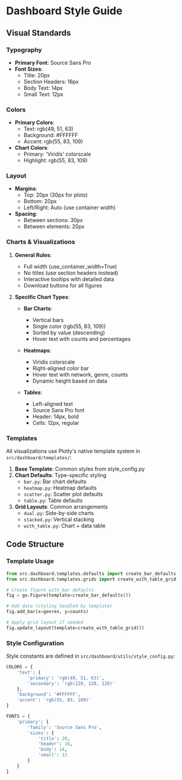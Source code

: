 # Dashboard Style Guide

## Visual Standards

### Typography
- **Primary Font**: Source Sans Pro
- **Font Sizes**:
  - Title: 20px
  - Section Headers: 16px
  - Body Text: 14px
  - Small Text: 12px

### Colors
- **Primary Colors**:
  - Text: rgb(49, 51, 63)
  - Background: #FFFFFF
  - Accent: rgb(55, 83, 109)
- **Chart Colors**:
  - Primary: 'Viridis' colorscale
  - Highlight: rgb(55, 83, 109)

### Layout
- **Margins**:
  - Top: 20px (30px for plots)
  - Bottom: 20px
  - Left/Right: Auto (use container width)
- **Spacing**:
  - Between sections: 30px
  - Between elements: 20px

### Charts & Visualizations
1. **General Rules**:
   - Full width (use_container_width=True)
   - No titles (use section headers instead)
   - Interactive tooltips with detailed data
   - Download buttons for all figures

2. **Specific Chart Types**:
   - **Bar Charts**:
     - Vertical bars
     - Single color (rgb(55, 83, 109))
     - Sorted by value (descending)
     - Hover text with counts and percentages
   
   - **Heatmaps**:
     - Viridis colorscale
     - Right-aligned color bar
     - Hover text with network, genre, counts
     - Dynamic height based on data
   
   - **Tables**:
     - Left-aligned text
     - Source Sans Pro font
     - Header: 14px, bold
     - Cells: 12px, regular

### Templates
All visualizations use Plotly's native template system in `src/dashboard/templates/`:

1. **Base Template**: Common styles from style_config.py
2. **Chart Defaults**: Type-specific styling
   - `bar.py`: Bar chart defaults
   - `heatmap.py`: Heatmap defaults
   - `scatter.py`: Scatter plot defaults
   - `table.py`: Table defaults
3. **Grid Layouts**: Common arrangements
   - `dual.py`: Side-by-side charts
   - `stacked.py`: Vertical stacking
   - `with_table.py`: Chart + data table

## Code Structure

### Template Usage
```python
from src.dashboard.templates.defaults import create_bar_defaults
from src.dashboard.templates.grids import create_with_table_grid

# Create figure with bar defaults
fig = go.Figure(template=create_bar_defaults())

# Add data (styling handled by template)
fig.add_bar(x=genres, y=counts)

# Apply grid layout if needed
fig.update_layout(template=create_with_table_grid())
```

### Style Configuration
Style constants are defined in `src/dashboard/utils/style_config.py`:
```python
COLORS = {
    'text': {
        'primary': 'rgb(49, 51, 63)',
        'secondary': 'rgb(120, 120, 120)'
    },
    'background': '#FFFFFF',
    'accent': 'rgb(55, 83, 109)'
}

FONTS = {
    'primary': {
        'family': 'Source Sans Pro',
        'sizes': {
            'title': 20,
            'header': 16,
            'body': 14,
            'small': 12
        }
    }
}
```
